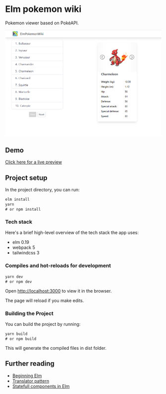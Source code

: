 # Elm pokemon wiki 

Pokemon viewer based on PokéAPI.

![img.png](img.png)

## Demo

[Click here for a live preview](https://elm-pok-wiki.surge.sh/)

## Project setup

In the project directory, you can run:

```
elm install
yarn 
# or npm install 
```
### Tech stack
Here's a brief high-level overview of the tech stack the app uses:

* elm 0.19
* webpack 5
* tailwindcss 3

### Compiles and hot-reloads for development

```
yarn dev
# or npm dev
```

Open [http://localhost:3000](http://localhost:3000) to view it in the browser.

The page will reload if you make edits.

###  Building the Project
You can build the project by running:

```
yarn build
# or npm build
```
This will generate the compiled files in dist folder.

## Further reading
*  [Beginning Elm](https://elmprogramming.com/) 
*  [Translator pattern](https://medium.com/@alex.lew/the-translator-pattern-a-model-for-child-to-parent-communication-in-elm-f4bfaa1d3f98) 
*  [Statefull components in Elm](https://www.allo-media.net/en/tech/elm/2019/07/16/stateful-components-in-elm.html) 